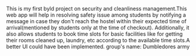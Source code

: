 This is my first byld project on security and cleanliness management.This web app will help in resolving safety issue among students by notifying a message in case they don't reach the hostel within their expected time of arrival(mentioned by students only at the time of checkout). Additionally, it also allows students to book time slots for basic facilities like for getting their rooms cleaned up, laundry, etc according to the available time slots.A better UI could have been implemented.
group's name: Dumbledores army
